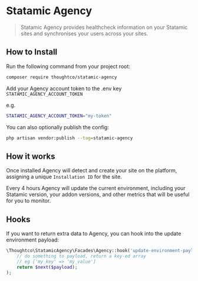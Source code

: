 # Statamic Agency

> Statamic Agency provides healthcheck information on your Statamic sites and synchronises your users across your sites.


## How to Install

Run the following command from your project root:

``` bash
composer require thoughtco/statamic-agency
```

Add your Agency account token to the .env key `STATAMIC_AGENCY_ACCOUNT_TOKEN`

e.g. 

```bash
STATAMIC_AGENCY_ACCOUNT_TOKEN="my-token"
```

You can also optionally publish the config: 

```bash
php artisan vendor:publish --tag=statamic-agency
```

## How it works
Once installed Agency will detect and create your site on the platform, assigning a unique `Installation ID` for the site.

Every 4 hours Agency will update the current environment, including your Statamic version, your addon versions, and other metrics that will be useful for you to monitor.


## Hooks
If you want to return extra data to Agency, you can hook into the update environment payload:

```php
\Thoughtco\StatamicAgency\Facades\Agency::hook('update-environment-payload', function ($payload, $next) {
    // do something to payload, return a key-ed array
    // eg ['my_key' => 'my_value']
    return $next($payload);
);
```
